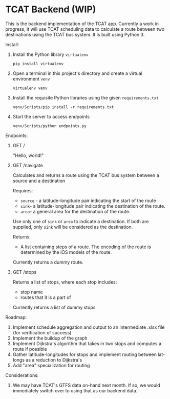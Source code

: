 # TCAT Backend (WIP)

This is the backend implementation of the TCAT app. Currently a work in progress, it will use TCAT scheduling data to calculate a route between two destinations using the TCAT bus system. It is built using Python 3.

Install:
1. Install the Python library `virtualenv`

   `pip install virtualenv`

2. Open a terminal in this project's directory and create a virtual environment `venv`

   `virtualenv venv`

3. Install the requisite Python libraries using the given `requirements.txt`

   `venv/Scripts/pip install -r requirements.txt`

4. Start the server to access endpoints

   `venv/Scripts/python endpoints.py`

Endpoints:
1. GET /

   "Hello, world!"

2. GET /navigate

   Calculates and returns a route using the TCAT bus system between a source and a destination

   Requires: 
   * `source` - a latitude-longitude pair indicating the start of the route
   * `sink`- a latitude-longitude pair indicating the destination of the route.
   * `area`- a general area for the destination of the route.

   Use only one of `sink` or `area` to indicate a destination. If both are supplied, only `sink` will be considered as the destination.

   Returns:
   * A list containing steps of a route. The encoding of the route is determined by the iOS models of the route.

   Currently returns a dummy route.

3. GET /stops

   Returns a list of stops, where each stop includes:
   * stop name
   * routes that it is a part of

   Currently returns a list of dummy stops

Roadmap:
1. Implement schedule aggregation and output to an intermediate .xlsx file (for verification of success)
2. Implement the buildup of the graph
2. Implement Dijkstra's algorithm that takes in two stops and computes a route if possible
3. Gather latitude-longitudes for stops and implement routing between lat-longs as a reduction to Dijkstra's
4. Add "area" specialization for routing

Considerations:
1. We may have TCAT's GTFS data on-hand next month. If so, we would immediately switch over to using that as our backend data.